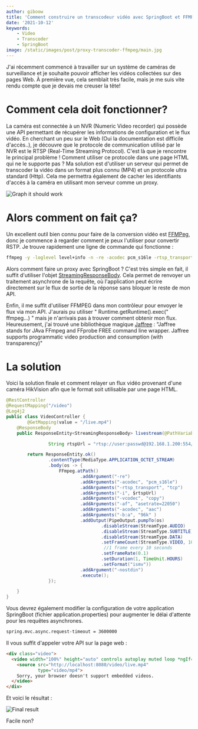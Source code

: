 ```yaml
---
author: giboow 
title: 'Comment construire un transcodeur vidéo avec SpringBoot et FFMPEG !'
date: '2021-10-12' 
keywords:
    - Video
    - Transcoder
    - SpringBoot
image: /static/images/post/proxy-transcoder-ffmpeg/main.jpg
--- 
```

J'ai récemment commencé à travailler sur un système de caméras de surveillance et je souhaite pouvoir afficher les vidéos collectées sur des pages Web.
À première vue, cela semblait très facile, mais je me suis vite rendu compte que je devais me creuser la tête!

# Comment cela doit fonctionner?

La caméra est connectée à un NVR (Numeric Video recorder) qui possède une API permettant de récupérer les informations de configuration et le flux vidéo. En cherchant un peu sur le Web (Oui la documentation est difficile d'accès..), je découvre que le protocole de communication utilisé par le NVR est le RTSP (Real-Time Streaming Protocol). C'est là que je rencontre le principal problème ! Comment utiliser ce protocole dans une page HTML qui ne le supporte pas ? Ma solution est d'utiliser un serveur qui permet de transcoder la vidéo dans un format plus connu (MP4) et un protocole ultra standard (Http). Cela me permettra également de cacher les identifiants d'accès à la caméra en utilisant mon serveur comme un proxy.

![Graph it should work](https://giboow.fr/static/images/post/proxy-transcoder-ffmpeg/graph-ffmpeg-transcoder.png)

# Alors comment on fait ça?

Un excellent outil bien connu pour faire de la conversion vidéo est [FFMPeg](https://www.ffmpeg.org/), donc je commence à regarder comment je peux l'utiliser pour convertir RSTP. Je trouve rapidement une ligne de commande qui fonctionne :

```bash
ffmpeg -y -loglevel level+info -n -re -acodec pcm_s16le -rtsp_transport tcp -i rtsp://user:passwd@192.168.1.200:554/ISAPI/Streaming/channels/101/live -vcodec copy -af asetrate=22050 -acodec aac -b:a 96k -nostdin myvideo.mp4
```

Alors comment faire un proxy avec SpringBoot ? C'est très simple en fait, il suffit d'utiliser l'objet [StreamingResponseBody](https://docs.spring.io/spring-framework/docs/current/javadoc-api/org/springframework/web/servlet/mvc/method/annotation/StreamingResponseBody.html). Cela permet de renvoyer un traitement asynchrone de la requête, où l'application peut écrire directement sur le flux de sortie de la réponse sans bloquer le reste de mon API.

Enfin, il me suffit d'utiliser FFMPEG dans mon contrôleur pour envoyer le flux via mon API. J'aurais pu utiliser " Runtime.getRuntime().exec(" ffmpeg...) " mais je n'arrivais pas à trouver comment obtenir mon flux. Heureusement, j'ai trouvé une bibliothèque magique [Jaffree](https://github.com/kokorin/Jaffree) : "Jaffree stands for JAva FFmpeg and FFprobe FREE command line wrapper. Jaffree supports programmatic video production and consumption (with transparency)"

# La solution

Voici la solution finale et comment relayer un flux vidéo provenant d'une caméra HikVision afin que le format soit utilisable par une page HTML.

```java
@RestController
@RequestMapping("/video")
@Log4j2
public class VideoController {
		@GetMapping(value = "/live.mp4")
    @ResponseBody
    public ResponseEntity<StreamingResponseBody> livestream(@PathVariable("id") Long tipperId) throws Exception {

				String rtspUrl = "rtsp://user:passwd@192.168.1.200:554/ISAPI/Streaming/channels/101/live";

        return ResponseEntity.ok()
                .contentType(MediaType.APPLICATION_OCTET_STREAM)
                .body(os -> {
                    FFmpeg.atPath()
                            .addArgument("-re")
                            .addArguments("-acodec", "pcm_s16le")
                            .addArguments("-rtsp_transport", "tcp")
                            .addArguments("-i", $rtspUrl)
                            .addArguments("-vcodec", "copy")
                            .addArguments("-af", "asetrate=22050")
                            .addArguments("-acodec", "aac")
                            .addArguments("-b:a", "96k" )
                            .addOutput(PipeOutput.pumpTo(os)
                                    .disableStream(StreamType.AUDIO)
                                    .disableStream(StreamType.SUBTITLE)
                                    .disableStream(StreamType.DATA)
                                    .setFrameCount(StreamType.VIDEO, 100L)
                                     //1 frame every 10 seconds
                                    .setFrameRate(0.1)
                                    .setDuration(1, TimeUnit.HOURS)
                                    .setFormat("ismv"))
                            .addArgument("-nostdin")
                            .execute();
                });

    }
}
```

Vous devrez également modifier la configuration de votre application SpringBoot (fichier application.properties) pour augmenter le délai d'attente pour les requêtes asynchrones.

```html
spring.mvc.async.request-timeout = 3600000
```

Il vous suffit d'appeler votre API sur la page web :

```html
<div class="video">
  <video width="100%" height="auto" controls autoplay muted loop *ngIf="event?.video">
    <source src="http://localhost:8080/video/live.mp4"
            type="video/mp4">
    Sorry, your browser doesn't support embedded videos.
  </video>
</div>
```

Et voici le résultat :

![Final result](https://giboow.fr/static/images/post/proxy-transcoder-ffmpeg/result-ffmpeg-transcoder.png)

Facile non?

